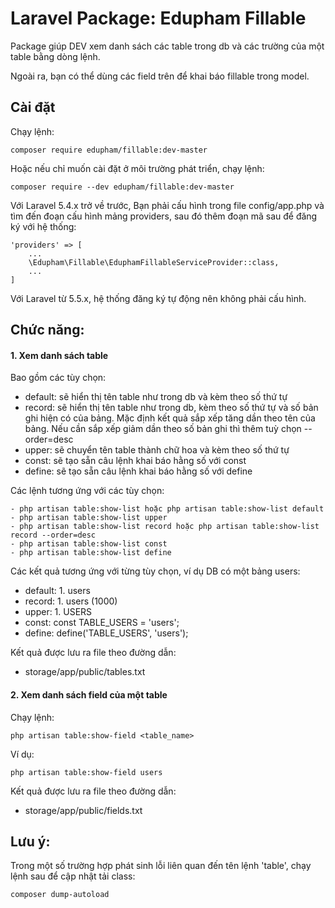 # Laravel Package: Edupham Fillable
Package giúp DEV xem danh sách các table trong db và các trường của một table bằng dòng lệnh.

Ngoài ra, bạn có thể dùng các field trên để khai báo fillable trong model. 

## Cài đặt
Chạy lệnh:
```
composer require edupham/fillable:dev-master
```
Hoặc nếu chỉ muốn cài đặt ở môi trường phát triển, chạy lệnh:
```
composer require --dev edupham/fillable:dev-master
```
Với Laravel 5.4.x trở về trước, Bạn phải cấu hình trong file config/app.php và tìm đến đoạn cấu hình mảng providers, sau đó thêm đoạn mã sau để đăng ký với hệ thống:
```
'providers' => [
    ...
    \Edupham\Fillable\EduphamFillableServiceProvider::class,
    ...
]
``` 
Với Laravel từ 5.5.x, hệ thống đăng ký tự động nên không phải cấu hình.

## Chức năng:
#### 1. Xem danh sách table
Bao gồm các tùy chọn:
- default: sẽ hiển thị tên table như trong db và kèm theo số thứ tự
- record: sẽ hiển thị tên table như trong db, kèm theo số thứ tự và số bản ghi hiện có của bảng. Mặc định kết quả sắp xếp tăng dần theo tên của bảng. Nếu cần sắp xếp giảm dần theo số bản ghi thì thêm tuỳ chọn --order=desc
- upper: sẽ chuyển tên table thành chữ hoa và kèm theo số thứ tự
- const: sẽ tạo sẵn câu lệnh khai báo hằng số với const
- define: sẽ tạo sẵn câu lệnh khai báo hằng số với define

Các lệnh tương ứng với các tùy chọn:
```
- php artisan table:show-list hoặc php artisan table:show-list default
- php artisan table:show-list upper
- php artisan table:show-list record hoặc php artisan table:show-list record --order=desc
- php artisan table:show-list const
- php artisan table:show-list define
```
Các kết quả tương ứng với từng tùy chọn, ví dụ DB có một bảng users:
- default: 1. users
- record: 1. users (1000)
- upper: 1. USERS
- const: const TABLE_USERS = 'users';
- define: define('TABLE_USERS', 'users');

Kết quả được lưu ra file theo đường dẫn:
- storage/app/public/tables.txt

#### 2. Xem danh sách field của một table
Chạy lệnh:
```
php artisan table:show-field <table_name>
```
Ví dụ:
```
php artisan table:show-field users
```

Kết quả được lưu ra file theo đường dẫn:
- storage/app/public/fields.txt

## Lưu ý:
Trong một số trường hợp phát sinh lỗi liên quan đến tên lệnh 'table', chạy lệnh sau để cập nhật tải class:
```
composer dump-autoload
```